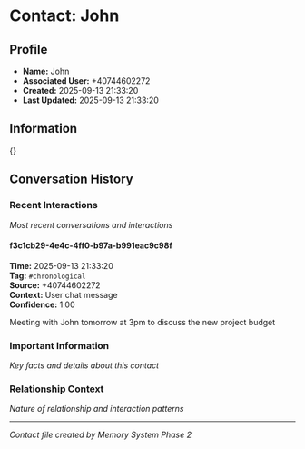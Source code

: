 # Contact: John

## Profile
- **Name:** John
- **Associated User:** +40744602272
- **Created:** 2025-09-13 21:33:20
- **Last Updated:** 2025-09-13 21:33:20

## Information
{}


## Conversation History

### Recent Interactions
*Most recent conversations and interactions*

#### f3c1cb29-4e4c-4ff0-b97a-b991eac9c98f
**Time:** 2025-09-13 21:33:20  
**Tag:** `#chronological`  
**Source:** +40744602272  
**Context:** User chat message  
**Confidence:** 1.00  

Meeting with John tomorrow at 3pm to discuss the new project budget


### Important Information
*Key facts and details about this contact*

### Relationship Context
*Nature of relationship and interaction patterns*

---

*Contact file created by Memory System Phase 2*

